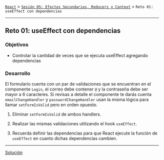 [`React`](../../README.md) > [`Sesión 05: Efectos Secundarios, Reducers y Context`](../Readme.md) > `Reto 01: useEffect con dependencias`

---

## Reto 01: useEffect con dependencias

### Objetivos

- Controlar la cantidad de veces que se ejecuta useEffect agregando dependencias

### Desarrollo

El formulario cuenta con un par de validaciones que se encuentran en el componente `Login`, el correo debe contener `@` y la contraseña debe ser mayor a 6 caracteres. Si revisas a detalle el componente te darás cuenta `emailChangeHandler` y `passwordChangeHandler` usan la misma lógica para llamar `setFormIsValid` pero en orden opuesto.

1. Eliminar `setFormIsValid` de ambos handlers.

2. Realizar las mismas validaciones utilizando el hook `useEffect`.

3. Recuerda definir las dependencias para que React ejecute la función de `useEffect` en cuanto dichas dependencias cambien.

---

[Solución](./Solucion/Readme.md)

